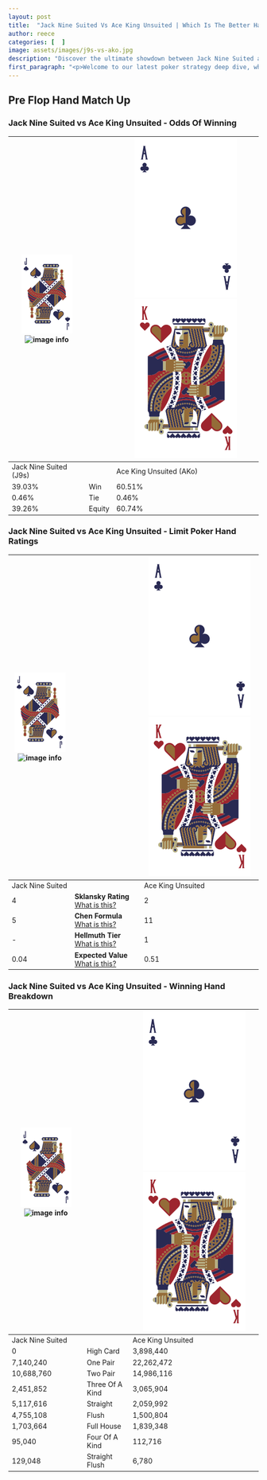 ```yaml
---
layout: post
title:  "Jack Nine Suited Vs Ace King Unsuited | Which Is The Better Hand In Poker? A Complete Guide"
author: reece
categories: [  ]
image: assets/images/j9s-vs-ako.jpg
description: "Discover the ultimate showdown between Jack Nine Suited and Ace King Unsuited in poker! Uncover the odds, strategies, and scenarios where one hand triumphs over the other. Get ready to up your poker game with this thrilling analysis."
first_paragraph: "<p>Welcome to our latest poker strategy deep dive, where we're pitting two distinct hands against each other in a high-stakes showdown: Jack Nine Suited vs Ace King Unsuited.</p><p>In the dynamic world of poker, every decision counts, and knowing which hand holds the upper hand is key to your success at the table.</p><p>In this article, we'll dissect these two hands, explore the scenarios where one dominates the other, and equip you with the knowledge to make strategic choices that can tip the odds in your favor.</p><p>Get ready to unravel the intriguing dynamics of these poker hands and elevate your game to new heights.</p>"
---
```




[comment]: # (sp0)

## Pre Flop Hand Match Up

<div class="table hand-ratings" markdown="1"> 



### Jack Nine Suited vs Ace King Unsuited - Odds Of Winning


    
| ![image info](assets/images/hand1/J.png) ![image info](assets/images/hand1/9s.png) |  | ![image info](assets/images/hand2/A.png) ![image info](assets/images/hand2/Ko.png) |
| -------- | -------- | -------- |
| Jack Nine Suited (J9s) |  | Ace King Unsuited (AKo) |
| 39.03% | Win | 60.51% |
| 0.46% | Tie | 0.46% |
| 39.26% | Equity | 60.74% |




[comment]: # (sp1)



### Jack Nine Suited vs Ace King Unsuited - Limit Poker Hand Ratings


    
| ![image info](assets/images/hand1/J.png) ![image info](assets/images/hand1/9s.png) |  | ![image info](assets/images/hand2/A.png) ![image info](assets/images/hand2/Ko.png) |
| -------- | -------- | -------- |
| Jack Nine Suited |  | Ace King Unsuited |
| 4 | **Sklansky Rating** [What is this?](/sklansky-rating-explained) | 2 |
| 5 | **Chen Formula** [What is this?](/chen-formula-explained) | 11 |
| - | **Hellmuth Tier** [What is this?](/Hellmuth-tier-explained) | 1 |
| 0.04 | **Expected Value** [What is this?](/expected-value-explained) | 0.51 |




[comment]: # (sp2)



### Jack Nine Suited vs Ace King Unsuited - Winning Hand Breakdown


    
| ![image info](assets/images/hand1/J.png) ![image info](assets/images/hand1/9s.png) |  | ![image info](assets/images/hand2/A.png) ![image info](assets/images/hand2/Ko.png) |
| -------- | -------- | -------- |
| Jack Nine Suited |  | Ace King Unsuited |
| 0 | High Card | 3,898,440 |
| 7,140,240 | One Pair | 22,262,472 |
| 10,688,760 | Two Pair | 14,986,116 |
| 2,451,852 | Three Of A Kind | 3,065,904 |
| 5,117,616 | Straight | 2,059,992 |
| 4,755,108 | Flush | 1,500,804 |
| 1,703,664 | Full House | 1,839,348 |
| 95,040 | Four Of A Kind | 112,716 |
| 129,048 | Straight Flush | 6,780 |




[comment]: # (sp3)



</div>

[comment]: # (sp4)



[comment]: # (sp5)

